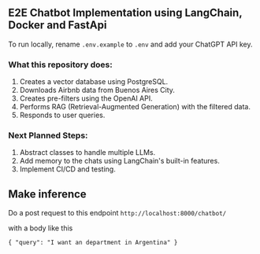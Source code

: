 ## E2E Chatbot Implementation using LangChain, Docker and FastApi

To run locally, rename `.env.example` to `.env` and add your ChatGPT API key.

### What this repository does:

1. Creates a vector database using PostgreSQL.
2. Downloads Airbnb data from Buenos Aires City.
3. Creates pre-filters using the OpenAI API.
4. Performs RAG (Retrieval-Augmented Generation) with the filtered data.
5. Responds to user queries.

### Next Planned Steps:

1. Abstract classes to handle multiple LLMs.
2. Add memory to the chats using LangChain's built-in features.
3. Implement CI/CD and testing.


## Make inference
Do a post request to this endpoint
`http://localhost:8000/chatbot/`

with a body like this

`
{
    "query": "I want an department in Argentina"
}
`